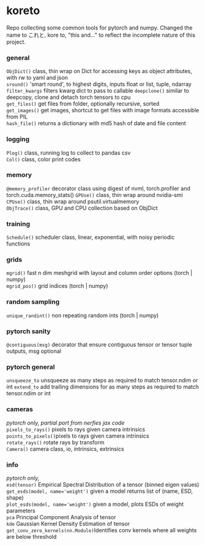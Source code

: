 # koreto
Repo collecting some common tools for pytorch and numpy. Changed the name to これと, kore to, "this and..." to reflect the incomplete nature of this project.


### general
`ObjDict()`         class, thin wrap on Dict for accessing keys as object attributes, with rw to yaml and json <br>
`sround()`          'smart round', to highest digits, inputs float or list, tuple, ndarray<br>
`filter_kwargs`     filters kwarg dict to pass to callable
`deepclone()`       similar to deepcopy, clone and detach torch tensors to cpu <br>
`get_files()`       get files from folder, optionally recursive, sorted <br>
`get_images()`      get images, shortcut to get files with image formats accessible from PIL <br>
`hash_file()`       returns a dictionary with md5 hash of date and file content  <br>


### logging
`Plog()`            class, running log to collect to pandas csv <br>
`Col()`             class, color print codes<br>

### memory
`@memory_profiler`  decorator class using digest of nvml, torch.profiler and torch.cuda.memory_stats()
`GPUse()`           class, thin wrap around nvidia-smi <br>
`CPUse()`           class, thin wrap around psutil.virtualmemory <br>
`ObjTrace()`        class, GPU and CPU collection based on ObjDict <br>

### training 
`Schedule()`        scheduler class, linear, exponential, with noisy periodic functions <br>

### grids
`mgrid()`           fast n dim meshgrid with layout and column order options (torch | numpy) <br>
`mgrid_pos()`       grid indices (torch | numpy) <br>

### random sampling
`unique_randint()`  non repeating random ints (torch | numpy) <br>

### pytorch sanity
`@contiguous(msg)`  decorator that ensure contiguous tensor or tensor tuple outputs, msg optional <br>

### pytorch general
`unsqueeze_to`      unsqueeze as many steps as required to match tensor.ndim or int
`extend_to`         add trailing dimensions for as many steps as required to match tensor.ndim or int

### cameras
*pytorch only, partial port from nerfies jax code* <br>
`pixels_to_rays()`  pixels to rays given camera intrinsics <br>
`points_to_pixels()`pixels to rays given camera intrinsics<br>
`rotate_rays()`     rotate rays by transform<br>
`Camera()`          camera class, io, intrinsics, extrinsics<br>

### info
*pytorch only,*<br>
`esd(tensor)`                     Empirical Spectral Distribution of a tensor (binned eigen values)<br>
`get_esds(model, name='weight')`  given a model returns list of (name, ESD, shape)<br>
`plot_esds(model, name='weight')` given a model, plots ESDs of weight parameters<br>
`pca`                             Principal Component Analysis of tensor<br>
`kde`                             Gaussian Kernel Density Estimation of tensor<br>
`get_conv_zero_kernels(nn.Module)`Identifies conv kernels where all weights are below threshold <br>
